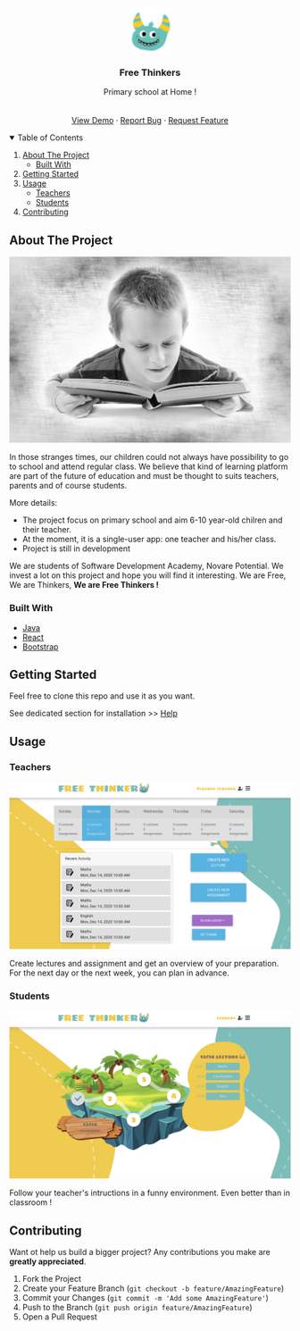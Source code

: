 <!--
*** Made with help of Best-README-Template. 
*** See source - > https://github.com/othneildrew/Best-README-Template
-->


<!-- PROJECT LOGO -->
<br />
<p align="center">
  <a href="https://github.com/asad-tirmizi/sda-group-project-gp3">
    <img src="/frontend/src/assets/img/components/navbar/logo-icon.png" alt="Logo" width="80" height="80">
  </a>

  <h3 align="center">Free Thinkers</h3>

  <p align="center">
    Primary school at Home !
    <br />
    <br />
    <br />
    <a href="https://github.com/asad-tirmizi/sda-group-project-gp3">View Demo</a>
    ·
    <a href="https://github.com/asad-tirmizi/sda-group-project-gp3/issues">Report Bug</a>
    ·
    <a href="https://github.com/asad-tirmizi/sda-group-project-gp3/issues">Request Feature</a>
  </p>
</p>



<!-- TABLE OF CONTENTS -->
<details open="open">
  <summary>Table of Contents</summary>
  <ol>
    <li>
      <a href="#about-the-project">About The Project</a>
      <ul>
        <li><a href="#built-with">Built With</a></li>
      </ul>
    </li>
    <li>
      <a href="#getting-started">Getting Started</a>
    </li>
    <li>
        <a href="#usage">Usage</a>
        <ul>
          <li><a href="#teachers">Teachers</a></li>
          <li><a href="#students">Students</a></li>
        </ul>
    </li>
    <li><a href="#contributing">Contributing</a></li>
  </ol>
</details>



<!-- ABOUT THE PROJECT -->
## About The Project

![Home Page](frontend/src/assets/img/child-reading.jpg)

In those stranges times, our children could not always have possibility to go to school and attend regular class. We believe that kind of learning platform are part of the future of education and must be thought to suits teachers, parents and of course students.

More details:
* The project focus on primary school and aim 6-10 year-old chilren and their teacher.
* At the moment, it is a single-user app: one teacher and his/her class.
* Project is still in development

We are students of Software Development Academy, Novare Potential. We invest a lot on this project and hope you will find it interesting. We are Free, We are Thinkers, **We are Free Thinkers !**

### Built With

* [Java](https://www.java.com)
* [React](https://reactjs.org)
* [Bootstrap](https://getbootstrap.com)



<!-- GETTING STARTED -->
## Getting Started

Feel free to clone this repo and use it as you want.

See dedicated section for installation >> [Help](./Help.md)


<!-- USAGE EXAMPLES -->
## Usage

### Teachers

![Teacher Page](frontend/src/assets/img/teacher-carousel-1.png)

Create lectures and assignment and get an overview of your preparation.
For the next day or the next week, you can plan in advance.

### Students

![Student Page](frontend/src/assets/img/student-carousel-1.png)

Follow your teacher's intructions in a funny environment. Even better than in classroom !


<!-- CONTRIBUTING -->
## Contributing

Want ot help us build a bigger project? Any contributions you make are **greatly appreciated**.

1. Fork the Project
2. Create your Feature Branch (`git checkout -b feature/AmazingFeature`)
3. Commit your Changes (`git commit -m 'Add some AmazingFeature'`)
4. Push to the Branch (`git push origin feature/AmazingFeature`)
5. Open a Pull Request
